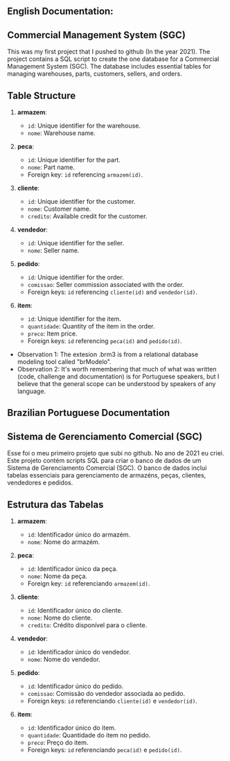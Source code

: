 ## English Documentation:

## Commercial Management System (SGC)

This was my first project that I pushed to github (In the year 2021). The project contains a SQL script to create the one database for a Commercial Management System (SGC). The database includes essential tables for managing warehouses, parts, customers, sellers, and orders.

## Table Structure

1. **armazem**:
   - `id`: Unique identifier for the warehouse.
   - `nome`: Warehouse name.

2. **peca**:
   - `id`: Unique identifier for the part.
   - `nome`: Part name.
   - Foreign key: `id` referencing `armazem(id)`.

3. **cliente**:
   - `id`: Unique identifier for the customer.
   - `nome`: Customer name.
   - `credito`: Available credit for the customer.

4. **vendedor**:
   - `id`: Unique identifier for the seller.
   - `nome`: Seller name.

5. **pedido**:
   - `id`: Unique identifier for the order.
   - `comissao`: Seller commission associated with the order.
   - Foreign keys: `id` referencing `cliente(id)` and `vendedor(id)`.

6. **item**:
   - `id`: Unique identifier for the item.
   - `quantidade`: Quantity of the item in the order.
   - `preco`: Item price.
   - Foreign keys: `id` referencing `peca(id)` and `pedido(id)`.

- Observation 1: The extesion .brm3 is from a relational database modeling tool called "brModelo".
- Observation 2: It's worth remembering that much of what was written (code, challenge and documentation) is for Portuguese speakers, but I believe that the general scope can be understood by speakers of any language.

## Brazilian Portuguese Documentation

## Sistema de Gerenciamento Comercial (SGC)

Esse foi o meu primeiro projeto que subi no github. No ano de 2021 eu criei. Este projeto contém scripts SQL para criar o banco de dados de um Sistema de Gerenciamento Comercial (SGC). O banco de dados inclui tabelas essenciais para gerenciamento de armazéns, peças, clientes, vendedores e pedidos.

## Estrutura das Tabelas

1. **armazem**:
   - `id`: Identificador único do armazém.
   - `nome`: Nome do armazém.

2. **peca**:
   - `id`: Identificador único da peça.
   - `nome`: Nome da peça.
   - Foreign key: `id` referenciando `armazem(id)`.

3. **cliente**:
   - `id`: Identificador único do cliente.
   - `nome`: Nome do cliente.
   - `credito`: Crédito disponível para o cliente.

4. **vendedor**:
   - `id`: Identificador único do vendedor.
   - `nome`: Nome do vendedor.

5. **pedido**:
   - `id`: Identificador único do pedido.
   - `comissao`: Comissão do vendedor associada ao pedido.
   - Foreign keys: `id` referenciando `cliente(id)` e `vendedor(id)`.

6. **item**:
   - `id`: Identificador único do item.
   - `quantidade`: Quantidade do item no pedido.
   - `preco`: Preço do item.
   - Foreign keys: `id` referenciando `peca(id)` e `pedido(id)`.
